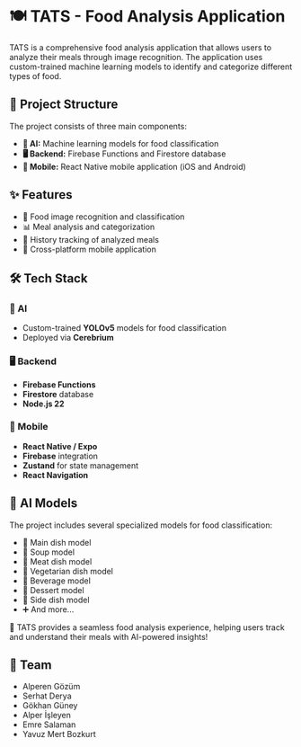 # 🍽️ TATS - Food Analysis Application

TATS is a comprehensive food analysis application that allows users to analyze their meals through image recognition. The application uses custom-trained machine learning models to identify and categorize different types of food.

## 📂 Project Structure

The project consists of three main components:

- **🤖 AI:** Machine learning models for food classification  
- **🖥️ Backend:** Firebase Functions and Firestore database  
- **📱 Mobile:** React Native mobile application (iOS and Android)  

## ✨ Features

- 🍕 Food image recognition and classification  
- 📊 Meal analysis and categorization  
- 📜 History tracking of analyzed meals  
- 📱 Cross-platform mobile application  

## 🛠 Tech Stack

### 🤖 AI  
- Custom-trained **YOLOv5** models for food classification  
- Deployed via **Cerebrium**  

### 🖥️ Backend  
- **Firebase Functions**  
- **Firestore** database  
- **Node.js 22**  

### 📱 Mobile  
- **React Native / Expo**  
- **Firebase** integration  
- **Zustand** for state management  
- **React Navigation**  

## 🧠 AI Models

The project includes several specialized models for food classification:

- 🍛 Main dish model  
- 🥣 Soup model  
- 🍖 Meat dish model  
- 🥗 Vegetarian dish model  
- 🥤 Beverage model  
- 🍰 Dessert model  
- 🍟 Side dish model  
- ➕ And more...  

🚀 TATS provides a seamless food analysis experience, helping users track and understand their meals with AI-powered insights!


## 👥 Team  
- Alperen Gözüm
- Serhat Derya
- Gökhan Güney
- Alper İşleyen
- Emre Salaman
- Yavuz Mert Bozkurt
